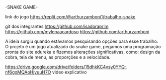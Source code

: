 -SNAKE GAME-

link do jogo https://replit.com/@arthurzamboni1/trabalho-snake

git dos integrantes https://github.com/isadoraprim https://github.com/mylenaacardoso https://github.com/arthurzamboni

A ideia surgiu quando estávamos pesquisando opções para esse trabalho. O projeto é um jogo atualizado do snake game, pegamos uma programação pronta do site edureka e fizemos alterações significativas, como: design da cobra, tela de menu, as proporções e a velocidade.

https://drive.google.com/drive/folders/15dhkKC4vsy0YYQ-nf6goMQAoHjvuuH7O video explicativo
